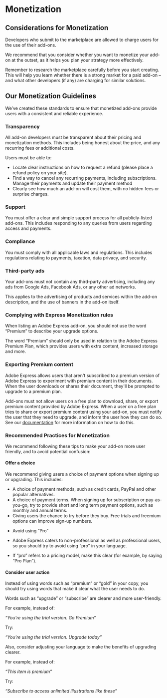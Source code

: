 # Monetization

## Considerations for Monetization

Developers who submit to the marketplace are allowed to charge users for the use of their add-ons.

We recommend that you consider whether you want to monetize your add-on at the outset, as it helps you plan your strategy more effectively.

Remember to research the marketplace carefully before you start creating. This will help you learn whether there is a strong market for a paid add-on – and what other developers (if any) are charging for similar solutions.

<!-- ## Payment Models

You can choose from a variety of models for your add-on. Take the time to consider which one suits your needs best.

### Free

Users are not charged for adding and using the add-on.

## Freemium

This model offers a basic version for free, but users must upgrade to a paid version for extra features and content. This payment could be a one-time fee or subscription.

Freemium add-ons have a high percentage of acquisition in our marketplace, making this our recommended option.

### Paid

This requires users to pay a fee before using the add-on. You may wish to offer a trial period at the outset, in which users can test out the add-on for a certain period of time before deciding whether to pay.

### Sign-up for service (SaaS)

The add-on requires the user to have access to external services before they can use it.


### Credits

This model asks users to buy credits which can be used for services on the add-on. This can be used for things such as licensing images or trying out Generative AI models. Many add-ons offer users some free credits to start so they can test out the service. -->

## Our Monetization Guidelines

We’ve created these standards to ensure that monetized add-ons provide users with a consistent and reliable experience. 

### Transparency

All add-on developers must be transparent about their pricing and monetization methods. This includes being honest about the price, and any recurring fees or additional costs.

Users must be able to:

- Locate clear instructions on how to request a refund (please place a refund policy on your site).
- Find a way to cancel any recurring payments, including subscriptions.
Manage their payments and update their payment method
- Clearly see how much an add-on will cost them, with no hidden fees or surprise charges.

### Support

You must offer a clear and simple support process for all publicly-listed add-ons. This includes responding to any queries from users regarding access and payments.

### Compliance

You must comply with all applicable laws and regulations. This includes regulations relating to payments, taxation, data privacy, and security.

### Third-party ads

Your add-ons must not contain any third-party advertising, including any ads from Google Ads, Facebook Ads, or any other ad networks.

This applies to the advertising of products and services within the add-on description, and the use of banners in the add-on itself. 

### Complying with Express Monetization rules

When listing an Adobe Express add-on, you should not use the word “Premium” to describe your upgrade options.

The word “Premium” should only be used in relation to the Adobe Express Premium Plan, which provides users with extra content, increased storage and more.

### Exporting Premium content

Adobe Express allows users that aren't subscribed to a premium version of Adobe Express to experiment with premium content in their documents. When the user downloads or shares their document, they'll be prompted to upgrade to a premium plan.

Add-ons must not allow users on a free plan to download, share, or export premium content provided by Adobe Express. When a user on a free plan tries to share or export premium content using your add-on, you must notify the user that they need to upgrade, and inform the user how they can do so. See our [documentation](../../develop/use_cases.md#premium-content) for more information on how to do this.

### Recommended Practices for Monetization

We recommend following these tips to make your add-on more user friendly, and to avoid potential confusion:

#### Offer a choice

We recommend giving users a choice of payment options when signing up or upgrading. This includes:

- A choice of payment methods, such as credit cards, PayPal and other popular alternatives.
- A choice of payment terms. When signing up for subscription or pay-as-you-go, try to provide short and long term payment options, such as monthly and annual terms.
- Giving users the chance to try before they buy. Free trials and freemium options can improve sign-up numbers.
 
<!-- - Differentiate between “free” and “trial”

- These words are not interchangeable. “Free” tends to mean that users will not be charged for content while it is published and available.

- “Trial” means that content is free for a limited time. A “free trial” means that the user will not be charged for content for a set period, at which point they will need to pay a fee to access it. -->

- Avoid using “Pro”

- Adobe Express caters to non-professional as well as professional users, so you should try to avoid using “pro” in your language.

- If “pro” refers to a pricing model, make this clear (for example, by saying “Pro Plan”).

#### Consider user action

Instead of using words such as “premium” or “gold” in your copy, you should try using words that make it clear what the user needs to do.

Words such as “upgrade” or “subscribe” are clearer and more user-friendly.

For example, instead of:

*“You’re using the trial version. Go Premium”*

Try:

*“You’re using the trial version. Upgrade today”*

Also, consider adjusting your language to make the benefits of upgrading clearer.

For example, instead of:

*“This item is premium”*

Try:

*“Subscribe to access unlimited illustrations like these”*
